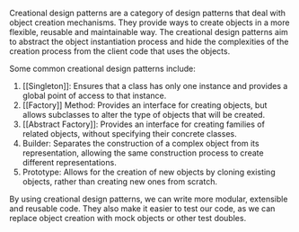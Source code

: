 Creational design patterns are a category of design patterns that deal with object creation mechanisms. They provide ways to create objects in a more flexible, reusable and maintainable way. The creational design patterns aim to abstract the object instantiation process and hide the complexities of the creation process from the client code that uses the objects.

Some common creational design patterns include:

1.  [[Singleton]]: Ensures that a class has only one instance and provides a global point of access to that instance.
2.  [[Factory]] Method: Provides an interface for creating objects, but allows subclasses to alter the type of objects that will be created.
3.  [[Abstract Factory]]: Provides an interface for creating families of related objects, without specifying their concrete classes.
4.  Builder: Separates the construction of a complex object from its representation, allowing the same construction process to create different representations.
5.  Prototype: Allows for the creation of new objects by cloning existing objects, rather than creating new ones from scratch.

By using creational design patterns, we can write more modular, extensible and reusable code. They also make it easier to test our code, as we can replace object creation with mock objects or other test doubles.